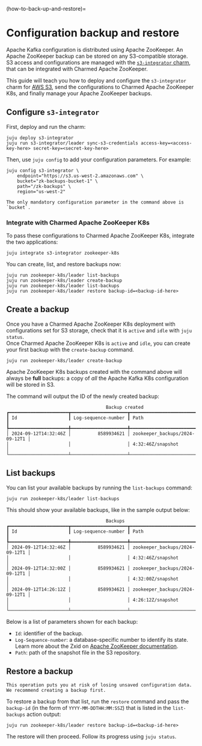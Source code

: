 (how-to-back-up-and-restore)=
# Configuration backup and restore

Apache Kafka configuration is distributed using Apache ZooKeeper.
An Apache ZooKeeper backup can be stored on any S3-compatible storage.
S3 access and configurations are managed with the [`s3-integrator` charm](https://charmhub.io/s3-integrator), that can be integrated with Charmed Apache ZooKeeper.

This guide will teach you how to deploy and configure the `s3-integrator` charm for [AWS S3](https://aws.amazon.com/s3/), send the configurations to Charmed Apache ZooKeeper K8s, and finally manage your Apache ZooKeeper backups.

## Configure `s3-integrator`

First, deploy and run the charm:

```shell
juju deploy s3-integrator
juju run s3-integrator/leader sync-s3-credentials access-key=<access-key-here> secret-key=<secret-key-here>
```

Then, use `juju config` to add your configuration parameters. For example:

```shell
juju config s3-integrator \
    endpoint="https://s3.us-west-2.amazonaws.com" \
    bucket="zk-backups-bucket-1" \
    path="/zk-backups" \
    region="us-west-2"
```

```{note}
The only mandatory configuration parameter in the command above is `bucket`.
```

### Integrate with Charmed Apache ZooKeeper K8s

To pass these configurations to Charmed Apache ZooKeeper K8s, integrate the two applications:

```shell
juju integrate s3-integrator zookeeper-k8s
```

You can create, list, and restore backups now:

```shell
juju run zookeeper-k8s/leader list-backups
juju run zookeeper-k8s/leader create-backup
juju run zookeeper-k8s/leader list-backups
juju run zookeeper-k8s/leader restore backup-id=<backup-id-here>
```

## Create a backup

Once you have a Charmed Apache ZooKeeper K8s deployment with configurations set for S3 storage, check that it is `active` and `idle` with `juju status`.\
Once Charmed Apache ZooKeeper K8s is `active` and `idle`, you can create your first backup with the `create-backup` command.

```shell
juju run zookeeper-k8s/leader create-backup
```

Apache ZooKeeper K8s backups created with the command above will always be **full** backups: a copy of *all* the Apache Kafka K8s configuration will be stored in S3.

The command will output the ID of the newly created backup:


```
                                     Backup created
┏━━━━━━━━━━━━━━━━━━━━━━┳━━━━━━━━━━━━━━━━━━━━━┳━━━━━━━━━━━━━━━━━━━━━━━━━━━━━━━━┓
┃ Id                   ┃ Log-sequence-number ┃ Path                           ┃
┡━━━━━━━━━━━━━━━━━━━━━━╇━━━━━━━━━━━━━━━━━━━━━╇━━━━━━━━━━━━━━━━━━━━━━━━━━━━━━━━┩
│ 2024-09-12T14:32:46Z │          8589934621 │ zookeeper_backups/2024-09-12T1 │
│                      │                     │ 4:32:46Z/snapshot              │
└──────────────────────┴─────────────────────┴────────────────────────────────┘
```

## List backups

You can list your available backups by running the `list-backups` command:

```shell
juju run zookeeper-k8s/leader list-backups
```

This should show your available backups, like in the sample output below:

```text
                                     Backups
┏━━━━━━━━━━━━━━━━━━━━━━┳━━━━━━━━━━━━━━━━━━━━━┳━━━━━━━━━━━━━━━━━━━━━━━━━━━━━━━━┓
┃ Id                   ┃ Log-sequence-number ┃ Path                           ┃
┡━━━━━━━━━━━━━━━━━━━━━━╇━━━━━━━━━━━━━━━━━━━━━╇━━━━━━━━━━━━━━━━━━━━━━━━━━━━━━━━┩
│ 2024-09-12T14:32:46Z │          8589934621 │ zookeeper_backups/2024-09-12T1 │
│                      │                     │ 4:32:46Z/snapshot              │
│ 2024-09-12T14:32:00Z │          8589934621 │ zookeeper_backups/2024-09-12T1 │
│                      │                     │ 4:32:00Z/snapshot              │
│ 2024-09-12T14:26:12Z │          8589934621 │ zookeeper_backups/2024-09-12T1 │
│                      │                     │ 4:26:12Z/snapshot              │
└──────────────────────┴─────────────────────┴────────────────────────────────┘
```

Below is a list of parameters shown for each backup:

- `Id`: identifier of the backup.
- `Log-Sequence-number`: a database-specific number to identify its state. Learn more about the Zxid on [Apache ZooKeeper documentation](https://zookeeper.apache.org/doc/r3.9.2/zookeeperProgrammers.html#sc_timeInZk).
- `Path`:  path of the snapshot file in the S3 repository.

## Restore a backup

```{note}
This operation puts you at risk of losing unsaved configuration data.
We recommend creating a backup first.
```

To restore a backup from that list, run the `restore` command and pass the `backup-id` (in the form of `YYYY-MM-DDTHH:MM:SSZ`) that is listed in the `list-backups` action output:

```shell
juju run zookeeper-k8s/leader restore backup-id=<backup-id-here>
```

The restore will then proceed. Follow its progress using `juju status`.
